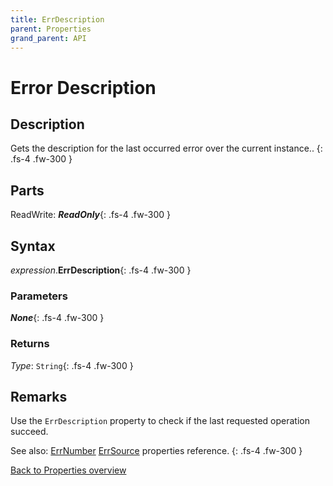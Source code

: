 ```yaml
---
title: ErrDescription
parent: Properties
grand_parent: API
---
```


# Error Description

## Description
Gets the description for the last occurred error over the current instance..
{: .fs-4 .fw-300 }

## Parts
ReadWrite: **_ReadOnly_**{: .fs-4 .fw-300 }

## Syntax
*expression*.**ErrDescription**{: .fs-4 .fw-300 }

### Parameters

**_None_**{: .fs-4 .fw-300 }

### Returns

*Type*: `String`{: .fs-4 .fw-300 }

## Remarks
Use the `ErrDescription` property to check if the last requested operation succeed.

See also: 
[ErrNumber](https://ws-garcia.github.io/VBA-CSV-interface/api/properties/errors/errnumber.html)
[ErrSource](https://ws-garcia.github.io/VBA-CSV-interface/api/properties/errors/errsource.html) properties reference.
{: .fs-4 .fw-300 }

[Back to Properties overview](https://ws-garcia.github.io/VBA-CSV-interface/api/properties/)